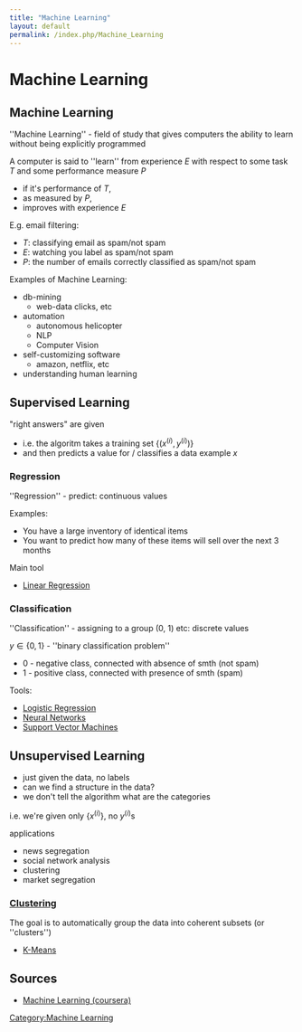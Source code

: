 ```yaml
---
title: "Machine Learning"
layout: default
permalink: /index.php/Machine_Learning
---
```


# Machine Learning

## Machine Learning
''Machine Learning'' - field of study that gives computers the ability to learn without being explicitly programmed

A computer is said to ''learn'' from experience $E$ with respect to some task $T$ and some performance measure $P$
- if it's performance of $T$,
- as measured by $P$,
- improves with experience $E$


E.g. email filtering:
- $T$: classifying email as spam/not spam
- $E$: watching you label as spam/not spam 
- $P$: the number of emails correctly classified as spam/not spam


Examples of Machine Learning: 
- db-mining
  - web-data clicks, etc
- automation
  - autonomous helicopter 
  - NLP
  - Computer Vision
- self-customizing software
  - amazon, netflix, etc
- understanding human learning


## Supervised Learning
"right answers" are given 
- i.e. the algoritm takes a training set $\{(x^{(i)}, y^{(i)})\}$
- and then predicts a value for / classifies a data example $x$


### Regression
''Regression'' - predict: continuous values 

Examples:
- You have a large inventory of identical items 
- You want to predict how many of these items will sell over the next 3 months


Main tool
- [Linear Regression](Linear_Regression)


### Classification
''Classification'' - assigning to a group (0, 1) etc: discrete values

$y \in \{0, 1\}$ - ''binary classification problem'' 
- 0 - negative class, connected with absence of smth (not spam)
- 1 - positive class, connected with presence of smth (spam)

Tools:
- [Logistic Regression](Logistic_Regression)
- [Neural Networks](Neural_Networks)
- [Support Vector Machines](Support_Vector_Machines)


## Unsupervised Learning
- just given the data, no labels 
- can we find a structure in the data? 
- we don't tell the algorithm what are the categories 

i.e. we're given only $\{x^{(i)}\}$, no $y^{(i)}$s

applications
- news segregation
- social network analysis
- clustering 
- market segregation

### [Clustering](Clustering)
The goal is to automatically group the data into coherent subsets (or ''clusters'')
- [K-Means](K-Means)




## Sources
- [Machine Learning (coursera)](Machine_Learning_(coursera))

[Category:Machine Learning](Category_Machine_Learning)